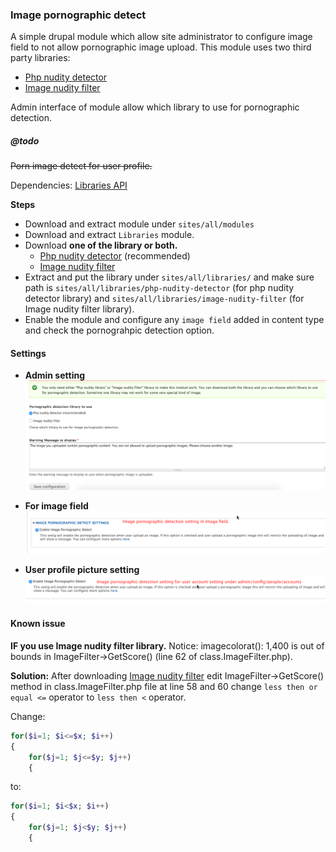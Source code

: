 ### Image pornographic detect

A simple drupal module which allow site administrator to configure image field to not allow pornographic image upload.
This module uses two third party libraries:
- [Php nudity detector](https://github.com/FreebieStock/php-nudity-detector)
- [Image nudity filter](http://www.phpclasses.org/package/3269-PHP-Determine-whether-an-image-may-contain-nudity.html)

Admin interface of module allow which library to use for pornographic detection.

##### @todo
~~Porn image detect for user profile.~~

Dependencies:
[Libraries API](https://www.drupal.org/project/libraries)

**Steps**


- Download and extract module under `sites/all/modules`
- Download and extract `Libraries` module.
- Download **one of the library or both.**
  - [Php nudity detector](https://github.com/FreebieStock/php-nudity-detector) (recommended)
  - [Image nudity filter](http://www.phpclasses.org/package/3269-PHP-Determine-whether-an-image-may-contain-nudity)
- Extract and put the library under `sites/all/libraries/` and make sure path is `sites/all/libraries/php-nudity-detector` (for php nudity detector library) and `sites/all/libraries/image-nudity-filter` (for Image nudity filter library).
- Enable the module and configure any `image field` added in content type and check the pornograhpic detection option.

#### Settings

- **Admin setting**
  ![admin setting](screenshots/admin-setting.png)

- **For image field**
  ![Image field setting](screenshots/image-field-setting.png)

- **User profile picture setting**
  ![User profile picture setting](screenshots/user-profile-picture-setting.png)

#### Known issue
**IF you use Image nudity filter library.**
Notice: imagecolorat(): 1,400 is out of bounds in ImageFilter->GetScore() (line 62 of class.ImageFilter.php).

**Solution:**
After downloading [Image nudity filter](http://www.phpclasses.org/package/3269-PHP-Determine-whether-an-image-may-contain-nudity) edit ImageFilter->GetScore() method in class.ImageFilter.php file at line 58 and 60 change `less then or equal <=` operator to `less then <` operator.

Change:

```php
for($i=1; $i<=$x; $i++)
{
    for($j=1; $j<=$y; $j++)
    {

```
to:

```php
for($i=1; $i<$x; $i++)
{
    for($j=1; $j<$y; $j++)
    {

```
